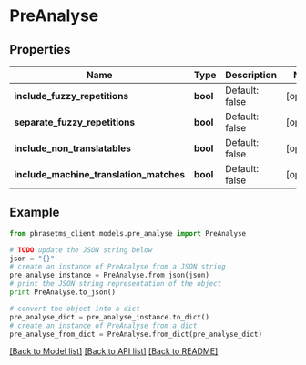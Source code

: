 # PreAnalyse

## Properties

| Name                                    | Type     | Description    | Notes      |
| --------------------------------------- | -------- | -------------- | ---------- |
| **include_fuzzy_repetitions**           | **bool** | Default: false | [optional] |
| **separate_fuzzy_repetitions**          | **bool** | Default: false | [optional] |
| **include_non_translatables**           | **bool** | Default: false | [optional] |
| **include_machine_translation_matches** | **bool** | Default: false | [optional] |

## Example

```python
from phrasetms_client.models.pre_analyse import PreAnalyse

# TODO update the JSON string below
json = "{}"
# create an instance of PreAnalyse from a JSON string
pre_analyse_instance = PreAnalyse.from_json(json)
# print the JSON string representation of the object
print PreAnalyse.to_json()

# convert the object into a dict
pre_analyse_dict = pre_analyse_instance.to_dict()
# create an instance of PreAnalyse from a dict
pre_analyse_from_dict = PreAnalyse.from_dict(pre_analyse_dict)
```

[[Back to Model list]](../README.md#documentation-for-models) [[Back to API list]](../README.md#documentation-for-api-endpoints) [[Back to README]](../README.md)
